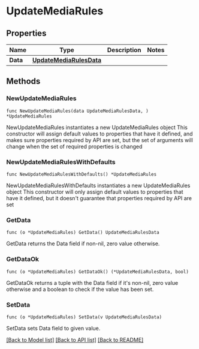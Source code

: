 # UpdateMediaRules

## Properties

Name | Type | Description | Notes
------------ | ------------- | ------------- | -------------
**Data** | [**UpdateMediaRulesData**](UpdateMediaRulesData.md) |  | 

## Methods

### NewUpdateMediaRules

`func NewUpdateMediaRules(data UpdateMediaRulesData, ) *UpdateMediaRules`

NewUpdateMediaRules instantiates a new UpdateMediaRules object
This constructor will assign default values to properties that have it defined,
and makes sure properties required by API are set, but the set of arguments
will change when the set of required properties is changed

### NewUpdateMediaRulesWithDefaults

`func NewUpdateMediaRulesWithDefaults() *UpdateMediaRules`

NewUpdateMediaRulesWithDefaults instantiates a new UpdateMediaRules object
This constructor will only assign default values to properties that have it defined,
but it doesn't guarantee that properties required by API are set

### GetData

`func (o *UpdateMediaRules) GetData() UpdateMediaRulesData`

GetData returns the Data field if non-nil, zero value otherwise.

### GetDataOk

`func (o *UpdateMediaRules) GetDataOk() (*UpdateMediaRulesData, bool)`

GetDataOk returns a tuple with the Data field if it's non-nil, zero value otherwise
and a boolean to check if the value has been set.

### SetData

`func (o *UpdateMediaRules) SetData(v UpdateMediaRulesData)`

SetData sets Data field to given value.



[[Back to Model list]](../README.md#documentation-for-models) [[Back to API list]](../README.md#documentation-for-api-endpoints) [[Back to README]](../README.md)


